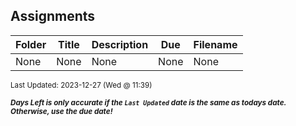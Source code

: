 ## Assignments

| Folder | Title | Description | Due | Filename |
|-----|-----|-----|-----|-----|
| None | None | None | None | None |

<sup>Last Updated: 2023-12-27 (Wed @ 11:39)</sup> 

<sup>***Days Left is only accurate if the `Last Updated` date is the same as todays date. Otherwise, use the due date!***</sup> 